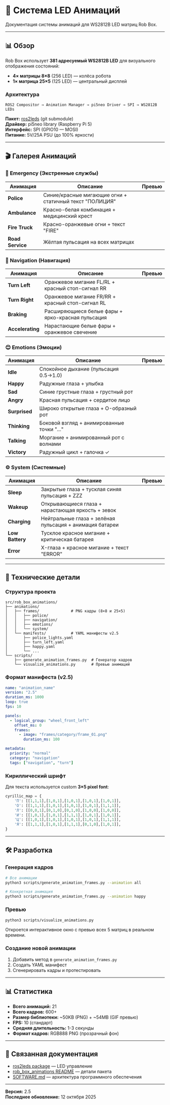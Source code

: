 # 🎨 Система LED Анимаций

Документация системы анимаций для WS2812B LED матриц Rob Box.

---

## 📊 Обзор

Rob Box использует **381 адресуемый WS2812B LED** для визуального отображения состояний:

- **4× матрицы 8×8** (256 LED) — колёса робота
- **1× матрица 25×5** (125 LED) — центральный дисплей

### Архитектура

```
ROS2 Compositor → Animation Manager → pi5neo Driver → SPI → WS2812B LEDs
```

**Пакет:** [ros2leds](https://github.com/nosknut/ros2leds) (git submodule)  
**Драйвер:** pi5neo library (Raspberry Pi 5)  
**Интерфейс:** SPI (GPIO10 — MOSI)  
**Питание:** 5V/25A PSU (до 100% яркости)

---

## 🎬 Галерея Анимаций

### 🚨 Emergency (Экстренные службы)

| Анимация | Описание | Превью |
|----------|----------|--------|
| **Police** | Синие/красные мигающие огни + статичный текст "ПОЛИЦИЯ" | [](../../../assets/animations/police.gif) |
| **Ambulance** | Красно-белая комбинация + медицинский крест | [](../../../assets/animations/ambulance.gif) |
| **Fire Truck** | Красно-оранжевые огни + текст "FIRE" | [](../../../assets/animations/fire_truck.gif) |
| **Road Service** | Жёлтая пульсация на всех матрицах | [](../../../assets/animations/road_service.gif) |

### 🧭 Navigation (Навигация)

| Анимация | Описание | Превью |
|----------|----------|--------|
| **Turn Left** | Оранжевое мигание FL/RL + красный стоп-сигнал RR | [](../../../assets/animations/turn_left.gif) |
| **Turn Right** | Оранжевое мигание FR/RR + красный стоп-сигнал RL | [](../../../assets/animations/turn_right.gif) |
| **Braking** | Расширяющиеся белые фары + ярко-красная пульсация | [](../../../assets/animations/braking.gif) |
| **Accelerating** | Нарастающие белые фары + оранжевое свечение | [](../../../assets/animations/accelerating.gif) |

### 😊 Emotions (Эмоции)

| Анимация | Описание | Превью |
|----------|----------|--------|
| **Idle** | Спокойное дыхание (пульсация 0.5→1.0) | [](../../../assets/animations/idle.gif) |
| **Happy** | Радужные глаза + улыбка | [](../../../assets/animations/happy.gif) |
| **Sad** | Синие грустные глаза + грустный рот | [](../../../assets/animations/sad.gif) |
| **Angry** | Красная пульсация + сердитое лицо | [](../../../assets/animations/angry.gif) |
| **Surprised** | Широко открытые глаза + O-образный рот | [](../../../assets/animations/surprised.gif) |
| **Thinking** | Боковой взгляд + анимированные точки "..." | [](../../../assets/animations/thinking.gif) |
| **Talking** | Моргание + анимированный рот с волнами | [](../../../assets/animations/talking.gif) |
| **Victory** | Радужный цикл + галочка ✓ | [](../../../assets/animations/victory.gif) |

### ⚙️ System (Системные)

| Анимация | Описание | Превью |
|----------|----------|--------|
| **Sleep** | Закрытые глаза + тусклая синяя пульсация + ZZZ | [](../../../assets/animations/sleep.gif) |
| **Wakeup** | Открывающиеся глаза + нарастающая яркость + зевок | [](../../../assets/animations/wakeup.gif) |
| **Charging** | Нейтральные глаза + зелёная пульсация + анимация батареи | [](../../../assets/animations/charging.gif) |
| **Low Battery** | Тусклое красное мигание + критическая батарея | [](../../../assets/animations/low_battery.gif) |
| **Error** | X-глаза + красное мигание + текст "ERROR" | [](../../../assets/animations/error.gif) |

---

## 📐 Технические детали

### Структура проекта

```
src/rob_box_animations/
├── animations/
│   ├── frames/              # PNG кадры (8×8 и 25×5)
│   │   ├── police/
│   │   ├── navigation/
│   │   ├── emotions/
│   │   └── system/
│   └── manifests/           # YAML манифесты v2.5
│       ├── police_lights.yaml
│       ├── turn_left.yaml
│       ├── happy.yaml
│       └── ...
└── scripts/
    ├── generate_animation_frames.py  # Генератор кадров
    └── visualize_animations.py       # Превью анимаций
```

### Формат манифеста (v2.5)

```yaml
name: "animation_name"
version: "2.5"
duration_ms: 1000
loop: true
fps: 10

panels:
  - logical_group: "wheel_front_left"
    offset_ms: 0
    frames:
      - image: "frames/category/frame_01.png"
        duration_ms: 100

metadata:
  priority: "normal"
  category: "navigation"
  tags: ["navigation", "turn"]
```

### Кириллический шрифт

Для текста используется custom **3×5 pixel font**:

```python
cyrillic_map = {
    'П': [[1,1,1],[1,0,1],[1,0,1],[1,0,1],[1,0,1]],
    'О': [[1,1,1],[1,0,1],[1,0,1],[1,0,1],[1,1,1]],
    'Л': [[0,0,1],[0,1,0],[0,1,0],[1,0,0],[1,0,0]],
    'И': [[1,0,1],[1,0,1],[1,1,1],[1,0,1],[1,0,1]],
    'Ц': [[1,0,1],[1,0,1],[1,0,1],[1,0,1],[1,1,1]],
    'Я': [[1,1,1],[1,0,1],[1,1,1],[0,1,0],[1,0,1]],
}
```

---

## 🛠️ Разработка

### Генерация кадров

```bash
# Все анимации
python3 scripts/generate_animation_frames.py --animation all

# Конкретная анимация
python3 scripts/generate_animation_frames.py --animation happy
```

### Превью

```bash
python3 scripts/visualize_animations.py
```

Откроется интерактивное окно с превью всех 5 матриц в реальном времени.

### Создание новой анимации

1. Добавить метод в `generate_animation_frames.py`
2. Создать YAML манифест
3. Сгенерировать кадры и протестировать

---

## 📊 Статистика

- **Всего анимаций:** 21
- **Всего кадров:** 600+
- **Размер библиотеки:** ~50KB (PNG) + ~54MB (GIF превью)
- **FPS:** 10 (стандарт)
- **Средняя длительность:** 1-3 секунды
- **Формат кадров:** RGB888 PNG (прозрачный фон)

---

## 🔗 Связанная документация

- [ros2leds package](https://github.com/nosknut/ros2leds) — LED управление
- [rob_box_animations README](../README.md) — детали пакета
- [SOFTWARE.md](../../../docs/architecture/SOFTWARE.md) — архитектура программного обеспечения

---

**Версия:** 2.5  
**Последнее обновление:** 12 октября 2025
